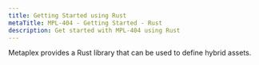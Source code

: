 ```yaml
---
title: Getting Started using Rust
metaTitle: MPL-404 - Getting Started - Rust
description: Get started with MPL-404 using Rust
---
```


Metaplex provides a Rust library that can be used to define hybrid assets.